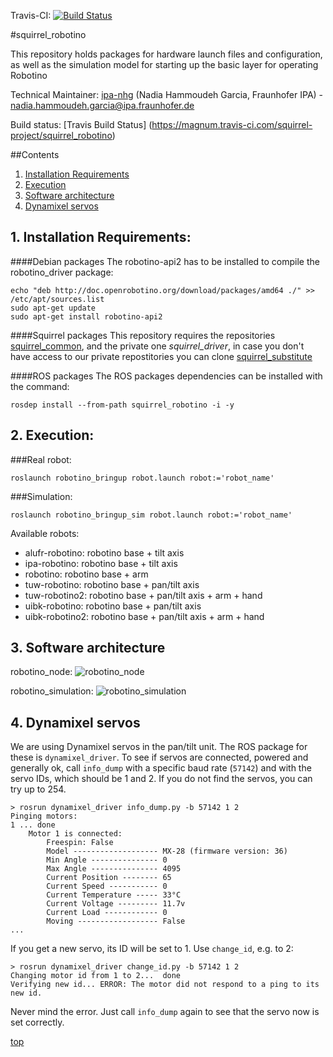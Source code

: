 Travis-CI: [![Build Status](https://travis-ci.org/squirrel-project/squirrel_robotino.svg?branch=indigo_dev)](https://travis-ci.org/squirrel-project/squirrel_robotino)

<a id="top"/> 
#squirrel_robotino

This repository holds packages for hardware launch files and configuration, as well as the simulation model for starting up the basic layer for operating Robotino

Technical Maintainer: [ipa-nhg](https://github.com/ipa-nhg/) (Nadia Hammoudeh Garcia, Fraunhofer IPA) - nadia.hammoudeh.garcia@ipa.fraunhofer.de

Build status: [Travis Build Status] (https://magnum.travis-ci.com/squirrel-project/squirrel_robotino)

##Contents

1. <a href="#1--installation-requirements">Installation Requirements</a>
2. <a href="#2--execution">Execution</a>
3. <a href="#3--software-architecture">Software architecture</a>
4. <a href="#4--dynamixel-servos">Dynamixel servos</a>


## 1. Installation Requirements: <a id="1--installation-requirements"/> 

####Debian packages
The robotino-api2 has to be installed to compile the robotino_driver package: 
```
echo "deb http://doc.openrobotino.org/download/packages/amd64 ./" >> /etc/apt/sources.list
sudo apt-get update 
sudo apt-get install robotino-api2
```
####Squirrel packages
This repository requires the repositories [squirrel_common](https://github.com/squirrel-project/squirrel_common), and the private one *squirrel_driver*, in case you don't have access to our private repostitories you can clone [squirrel_substitute](https://github.com/squirrel-project/squirrel_substitute)

####ROS packages
The ROS packages dependencies can be installed with the command:
```
rosdep install --from-path squirrel_robotino -i -y
```
## 2. Execution: <a id="2--execution"/> 
###Real robot:
```
roslaunch robotino_bringup robot.launch robot:='robot_name'
```
###Simulation:
```
roslaunch robotino_bringup_sim robot.launch robot:='robot_name'
```
Available robots:

* alufr-robotino: robotino base + tilt axis
* ipa-robotino: robotino base + tilt axis
* robotino: robotino base + arm
* tuw-robotino: robotino base + pan/tilt axis
* tuw-robotino2: robotino base + pan/tilt axis + arm + hand
* uibk-robotino: robotino base + pan/tilt axis
* uibk-robotino2: robotino base + pan/tilt axis + arm + hand

## 3. Software architecture <a id="3--software-architecture"/> 

robotino_node: ![robotino_node](https://github.com/squirrel-project/squirrel_robotino/blob/indigo_dev/robotino_node.png "Architecture")

robotino_simulation: ![robotino_simulation](https://github.com/squirrel-project/squirrel_robotino/blob/indigo_dev/squirrel_simulation.png "Architecture")

## 4. Dynamixel servos <a id="4--dynamixel-servos"/> 

We are using Dynamixel servos in the pan/tilt unit. The ROS package for these is `dynamixel_driver`. To see if servos are connected, powered and generally ok, call `info_dump` with a specific baud rate (`57142`) and with the servo IDs, which should be 1 and 2. If you do not find the servos, you can try up to 254.
```
> rosrun dynamixel_driver info_dump.py -b 57142 1 2
Pinging motors:
1 ... done
    Motor 1 is connected:
        Freespin: False
        Model ------------------- MX-28 (firmware version: 36)
        Min Angle --------------- 0
        Max Angle --------------- 4095
        Current Position -------- 65
        Current Speed ----------- 0
        Current Temperature ----- 33°C
        Current Voltage --------- 11.7v
        Current Load ------------ 0
        Moving ------------------ False
...
```
If you get a new servo, its ID will be set to 1. Use `change_id`, e.g. to 2:
```
> rosrun dynamixel_driver change_id.py -b 57142 1 2
Changing motor id from 1 to 2...  done
Verifying new id... ERROR: The motor did not respond to a ping to its new id.
```
Never mind the error. Just call `info_dump` again to see that the servo now is set correctly.

<a href="#top">top</a>
